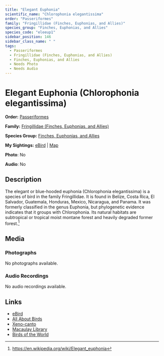 ```yaml
---
title: "Elegant Euphonia"
scientific_name: "Chlorophonia elegantissima"
order: "Passeriformes"
family: "Fringillidae (Finches, Euphonias, and Allies)"
species_group: "Finches, Euphonias, and Allies"
species_code: "eleeup1"
sidebar_position: 146
sidebar_class_name: " "
tags: 
  - Passeriformes
  - Fringillidae (Finches, Euphonias, and Allies)
  - Finches, Euphonias, and Allies
  - Needs Photo
  - Needs Audio
---
```


# Elegant Euphonia (Chlorophonia elegantissima)

**Order:** [Passeriformes](/tags/passeriformes)

**Family:** [Fringillidae (Finches, Euphonias, and Allies)](/tags/fringillidae-finches-euphonias-and-allies)

**Species Group:** [Finches, Euphonias, and Allies](/tags/finches-euphonias-and-allies)

**My Sightings:** [eBird](https://ebird.org/lifelist?r=world&time=life&spp=eleeup1) | [Map](/map?species_code=eleeup1)

**Photo**: No 

**Audio**: No

## Description
The elegant or blue-hooded euphonia (Chlorophonia elegantissima) is a species of bird in the family Fringillidae. It is found in Belize, Costa Rica, El Salvador, Guatemala, Honduras, Mexico, Nicaragua, and Panama. It was formerly classified in the genus Euphonia, but phylogenetic evidence indicates that it groups with Chlorophonia.
Its natural habitats are subtropical or tropical moist montane forest and heavily degraded former forest.[^1]

[^1]: https://en.wikipedia.org/wiki/Elegant_euphonia

## Media
### Photographs
No photographs available.

### Audio Recordings
No audio recordings available.

## Links
* [eBird](https://ebird.org/species/eleeup1) 
* [All About Birds](https://www.allaboutbirds.org/guide/eleeup1) 
* [Xeno-canto](https://www.xeno-canto.org/species/chlorophonia-elegantissima) 
* [Macaulay Library](https://search.macaulaylibrary.org/catalog?taxonCode=eleeup1&sort=rating_rank_desc)
* [Birds of the World](https://birdsoftheworld.org/bow/species/eleeup1)
